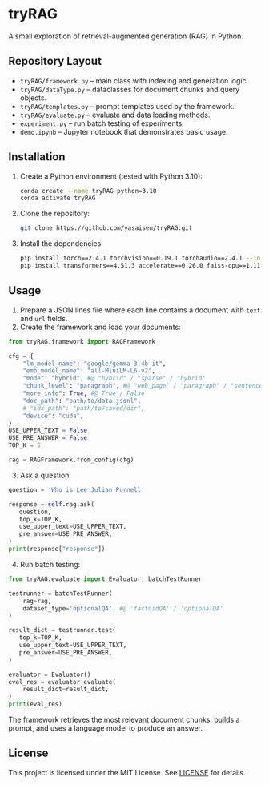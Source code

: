 # tryRAG
A small exploration of retrieval-augmented generation (RAG) in Python.

## Repository Layout

- `tryRAG/framework.py` – main class with indexing and generation logic.
- `tryRAG/dataType.py` – dataclasses for document chunks and query objects.
- `tryRAG/templates.py` – prompt templates used by the framework.
- `tryRAG/evaluate.py` – evaluate and data loading methods.
- `experiment.py` – run batch testing of experiments.
- `demo.ipynb` – Jupyter notebook that demonstrates basic usage.

## Installation
1. Create a Python environment (tested with Python 3.10):
   ```bash
   conda create --name tryRAG python=3.10
   conda activate tryRAG
   ```
2. Clone the repository:
   ```bash
   git clone https://github.com/yasaisen/tryRAG.git
   ```
3. Install the dependencies:
   ```bash
   pip install torch==2.4.1 torchvision==0.19.1 torchaudio==2.4.1 --index-url https://download.pytorch.org/whl/cu121
   pip install transformers==4.51.3 accelerate==0.26.0 faiss-cpu==1.11.0.post1 sentence-transformers==5.0.0 evaluate==0.4.5
   ```

## Usage

1. Prepare a JSON lines file where each line contains a document with `text` and `url` fields.
2. Create the framework and load your documents:

```python
from tryRAG.framework import RAGFramework

cfg = {
    "lm_model_name": "google/gemma-3-4b-it",
    "emb_model_name": "all-MiniLM-L6-v2",
    "mode": "hybrid", #@ "hybrid" / "sparse" / "hybrid"
    "chunk_level": "paragraph", #@ "web_page" / "paragraph" / "sentence"
    "more_info": True, #@ True / False
    "doc_path": "path/to/data.jsonl", 
    # "idx_path": "path/to/saved/dir",
    "device": "cuda",
}
USE_UPPER_TEXT = False
USE_PRE_ANSWER = False
TOP_K = 5

rag = RAGFramework.from_config(cfg)

```

3. Ask a question:

```python
question = 'Who is Lee Julian Purnell'

response = self.rag.ask(
   question, 
   top_k=TOP_K, 
   use_upper_text=USE_UPPER_TEXT, 
   pre_answer=USE_PRE_ANSWER, 
)
print(response["response"])
```

4. Run batch testing:

```python
from tryRAG.evaluate import Evaluator, batchTestRunner

testrunner = batchTestRunner(
    rag=rag, 
    dataset_type='optionalQA', #@ 'factoidQA' / 'optionalQA'
)

result_dict = testrunner.test(
   top_k=TOP_K, 
   use_upper_text=USE_UPPER_TEXT, 
   pre_answer=USE_PRE_ANSWER, 
)

evaluator = Evaluator()
eval_res = evaluator.evaluate(
    result_dict=result_dict,
)
print(eval_res)
```

The framework retrieves the most relevant document chunks, builds a prompt, and
uses a language model to produce an answer.

## License

This project is licensed under the MIT License. See [LICENSE](LICENSE) for details.
